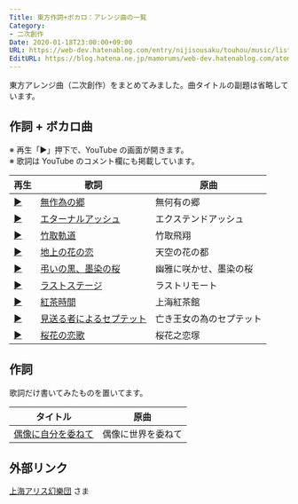 ```yaml
---
Title: 東方作詞+ボカロ：アレンジ曲の一覧
Category:
- 二次創作
Date: 2020-01-18T23:00:00+09:00
URL: https://web-dev.hatenablog.com/entry/nijisousaku/touhou/music/list
EditURL: https://blog.hatena.ne.jp/mamorums/web-dev.hatenablog.com/atom/entry/17680117127113949944
---
```


東方アレンジ曲（二次創作）をまとめてみました。曲タイトルの副題は省略しています。


## 作詞 + ボカロ曲
※ 再生「▶」押下で、YouTube の画面が開きます。  
※ 歌詞は YouTube のコメント欄にも掲載しています。

<table>
<thead>
<tr>
  <th>再生</th>
  <th>歌詞</th>
  <th>原曲</th>
</tr>
</thead>
<tbody><tr>
  <td class="txt-center"><a target="_blank" href="https://www.youtube.com/watch?v=DkMi4cqeNBE">▶</a></td>
  <td><a target="_blank" href="/entry/nijisousaku/touhou/music/youyoumu/musakui">無作為の郷</a></td>
  <td>無何有の郷</td>
</tr>
<tr>
  <td class="txt-center"><a target="_blank" href="https://www.youtube.com/watch?v=A1QFoK3TyhY">▶</a></td>
  <td><a target="_blank" href="/entry/nijisousaku/touhou/music/eiyasyou/eternal-ash">エターナルアッシュ</a></td>
  <td>エクステンドアッシュ</td>
</tr>
<tr>
  <td class="txt-center"><a target="_blank" href="https://www.youtube.com/watch?v=-p5HzwY9eeU">▶</a></td>
  <td><a target="_blank" href="/entry/nijisousaku/touhou/music/eiyasyou/taketorikidou">竹取軌道</a></td>
  <td>竹取飛翔</td>
</tr>
<tr>
  <td class="txt-center"><a target="_blank" href="https://www.youtube.com/watch?v=GSTFSqt0jiY">▶</a></td>
  <td><a target="_blank" href="/entry/nijisousaku/touhou/music/youyoumu/chijounohana">地上の花の恋</a></td>
  <td> 天空の花の都</td>
</tr>
<tr>
  <td class="txt-center"><a target="_blank" href="https://www.youtube.com/watch?v=8tkWtWK8xKc">▶</a></td>
  <td><a target="_blank" href="/entry/nijisousaku/touhou/music/youyoumu/tomurai">弔いの黒、墨染の桜</a></td>
  <td>幽雅に咲かせ、墨染の桜</td>
</tr>
<tr>
  <td class="txt-center"><a target="_blank" href="https://www.youtube.com/watch?v=gzcGw90kocU">▶</a></td>
  <td><a target="_blank" href="/entry/nijisousaku/touhou/music/chireiden/last-stage">ラストステージ</a></td>
  <td>ラストリモート</td>
</tr>
<tr>
  <td class="txt-center"><a target="_blank" href="https://www.youtube.com/watch?v=PPmmYnH9ozE">▶</a></td>
  <td> <a target="_blank" href="/entry/nijisousaku/touhou/music/koumakyou/kouchajikan">紅茶時間</a></td>
  <td>上海紅茶館</td>
</tr>
<tr>
  <td class="txt-center"><a target="_blank" href="https://www.youtube.com/watch?v=25ga39xG_pg">▶</a></td>
  <td><a target="_blank" href="/entry/nijisousaku/touhou/music/koumakyou/miokuru">見送る者によるセプテット</a></td>
  <td>亡き王女の為のセプテット</a></td>
</tr>
<tr>
  <td class="txt-center"><a target="_blank" href="https://www.youtube.com/watch?v=A50LSWBIxUE">▶</a></td>
  <td><a target="_blank" href="/entry/nijisousaku/touhou/music/hourainingyo/oukanokoiuta">桜花の恋歌</a></td>
  <td>桜花之恋塚</td>
</tr>
</tbody>
</table>


## 作詞
歌詞だけ書いてみたものを置いてます。

| タイトル                                                                                                                                                         | 原曲                          |
|--------------------------------------------------------------------------------------------------------------------|------------------------|
| <a target="_blank" href="/entry/nijisousaku/touhou/music/kikeijuu/guuzou">偶像に自分を委ねて</a> | 偶像に世界を委ねて |


## 外部リンク
[上海アリス幻樂団](https://www16.big.or.jp/~zun/) さま
